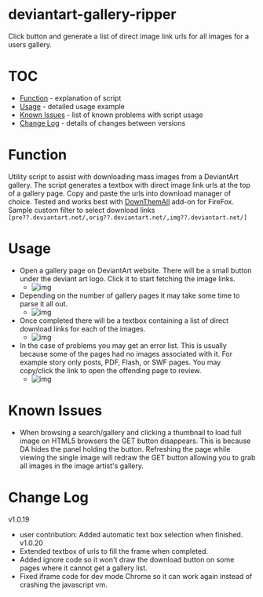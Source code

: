 # deviantart-gallery-ripper
Click button and generate a list of direct image link urls for all images for a users gallery.

# TOC 
* [Function](#function) - explanation of script
* [Usage](#usage) - detailed usage example
* [Known Issues](#known-issues) - list of known problems with script usage
* [Change Log](#change-log) - details of changes between versions

# Function
Utility script to assist with downloading mass images from a DeviantArt gallery.
The script generates a textbox with direct image link urls at the top of a gallery page. Copy and paste the urls into download manager of choice. Tested and works best with [DownThemAll](https://addons.mozilla.org/en-US/firefox/addon/downthemall/) add-on for FireFox. Sample custom filter to select download links `[pre??.deviantart.net/,orig??.deviantart.net/,img??.deviantart.net/]`

# Usage
* Open a gallery page on DeviantArt website. There will be a small button under the deviant art logo. Click it to start fetching the image links. 
  * ![img](http://i.imgur.com/mYsrmSb.png)
* Depending on the number of gallery pages it may take some time to parse it all out.
  * ![img](http://i.imgur.com/xKDH4Cf.png)
* Once completed there will be a textbox containing a list of direct download links for each of the images.
  * ![img](http://i.imgur.com/jXmlU18.png)
* In the case of problems you may get an error list. This is usually because some of the pages had no images associated with it. For example story only posts, PDF, Flash, or SWF pages. You may copy/click the link to open the offending page to review.
  * ![img](http://i.imgur.com/jXmlU18.png)

# Known Issues
* When browsing a search/gallery and clicking a thumbnail to load full image on HTML5 browsers the GET button disappears. This is because DA hides the panel holding the button. Refreshing the page while viewing the single image will redraw the GET button allowing you to grab all images in the image artist's gallery.

# Change Log
v1.0.19
* user contribution: Added automatic text box selection when finished.
v1.0.20
* Extended textbox of urls to fill the frame when completed.
* Added ignore code so it won't draw the download button on some pages where it cannot get a gallery list.
* Fixed iframe code for dev mode Chrome so it can work again instead of crashing the javascript vm.

